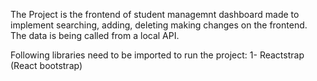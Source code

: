 The Project is the frontend of student managemnt dashboard made to implement searching, adding, deleting making changes on the frontend.
The data is being called from a local API.

Following libraries need to be imported to run the project:
1- Reactstrap (React bootstrap)
